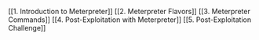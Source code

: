[[1. Introduction to Meterpreter]]
[[2. Meterpreter Flavors]]
[[3. Meterpreter Commands]]
[[4. Post-Exploitation with Meterpreter]]
[[5. Post-Exploitation Challenge]]